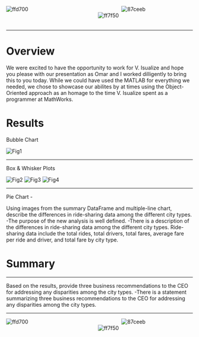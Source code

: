 ![ffd700](https://user-images.githubusercontent.com/15967377/167264671-29ccef9c-4055-4c43-a859-94b468ccd0ec.png)
&nbsp;&nbsp;&nbsp;&nbsp;&nbsp;&nbsp;&nbsp;&nbsp;&nbsp;&nbsp;&nbsp;&nbsp;&nbsp;&nbsp;&nbsp;&nbsp;&nbsp;&nbsp;&nbsp;&nbsp;&nbsp;&nbsp;&nbsp;&nbsp;&nbsp;&nbsp;&nbsp;&nbsp;&nbsp;&nbsp;&nbsp;&nbsp;&nbsp;&nbsp;&nbsp;&nbsp;&nbsp;&nbsp;&nbsp;&nbsp;&nbsp;&nbsp;&nbsp;&nbsp;&nbsp;&nbsp;&nbsp;&nbsp;&nbsp;&nbsp;&nbsp;&nbsp;&nbsp;&nbsp;&nbsp;&nbsp;&nbsp;&nbsp;&nbsp;&nbsp;&nbsp;&nbsp;
![87ceeb](https://user-images.githubusercontent.com/15967377/167264698-7d98a2e9-5144-4c59-90aa-12c46743045c.png)
&nbsp;&nbsp;&nbsp;&nbsp;&nbsp;&nbsp;&nbsp;&nbsp;&nbsp;&nbsp;&nbsp;&nbsp;&nbsp;&nbsp;&nbsp;&nbsp;&nbsp;&nbsp;&nbsp;&nbsp;&nbsp;&nbsp;&nbsp;&nbsp;&nbsp;&nbsp;&nbsp;&nbsp;&nbsp;&nbsp;&nbsp;&nbsp;&nbsp;&nbsp;&nbsp;&nbsp;&nbsp;&nbsp;&nbsp;&nbsp;&nbsp;&nbsp;&nbsp;&nbsp;&nbsp;&nbsp;&nbsp;&nbsp;&nbsp;&nbsp;&nbsp;&nbsp;&nbsp;&nbsp;&nbsp;&nbsp;&nbsp;&nbsp;&nbsp;&nbsp;&nbsp;&nbsp;
![ff7f50](https://user-images.githubusercontent.com/15967377/167264692-42e9e685-aa13-4c4b-a1e6-0db215d34b00.png)
&nbsp;&nbsp;&nbsp;&nbsp;&nbsp;&nbsp;&nbsp;&nbsp;&nbsp;&nbsp;&nbsp;&nbsp;&nbsp;&nbsp;&nbsp;&nbsp;&nbsp;&nbsp;&nbsp;&nbsp;&nbsp;&nbsp;&nbsp;&nbsp;&nbsp;&nbsp;&nbsp;&nbsp;&nbsp;&nbsp;&nbsp;&nbsp;&nbsp;&nbsp;&nbsp;&nbsp;&nbsp;&nbsp;&nbsp;&nbsp;&nbsp;&nbsp;&nbsp;&nbsp;&nbsp;&nbsp;&nbsp;&nbsp;&nbsp;&nbsp;&nbsp;&nbsp;&nbsp;&nbsp;&nbsp;&nbsp;&nbsp;&nbsp;&nbsp;&nbsp;&nbsp;&nbsp;
***
# Overview

We were excited to have the opportunity to work for V. Isualize and hope you please with our presentation as Omar and I worked dilligently to bring this to you today. While we could have used the MATLAB for everything we needed, we chose to showcase our abilites by at times using the Object-Oriented approach as an homage to the time V. Isualize spent as a programmer at MathWorks.  


# Results
Bubble Chart  

![Fig1](https://user-images.githubusercontent.com/15967377/167271586-e7e31150-8291-453f-ba61-676819056371.png)
***

Box & Whisker Plots  

![Fig2](https://user-images.githubusercontent.com/15967377/167271538-10d3b129-6e71-4674-8a57-ed743349586e.png)
![Fig3](https://user-images.githubusercontent.com/15967377/167271541-6097264d-b468-4096-874b-a8112abe1a34.png)
![Fig4](https://user-images.githubusercontent.com/15967377/167271545-1994ecb2-bf03-4a8c-a6c5-a29f05ca4198.png)
***
Pie Chart -

Using images from the summary DataFrame and multiple-line chart, describe the differences in ride-sharing data among the different city types.
-The purpose of the new analysis is well defined.
-There is a description of the differences in ride-sharing data among the different city types. Ride-sharing data include the total rides, total drivers, total fares, average fare per ride and driver, and total fare by city type.

# Summary
***
Based on the results, provide three business recommendations to the CEO for addressing any disparities among the city types.
-There is a statement summarizing three business recommendations to the CEO for addressing any disparities among the city types.

***
![ffd700](https://user-images.githubusercontent.com/15967377/167264671-29ccef9c-4055-4c43-a859-94b468ccd0ec.png)
&nbsp;&nbsp;&nbsp;&nbsp;&nbsp;&nbsp;&nbsp;&nbsp;&nbsp;&nbsp;&nbsp;&nbsp;&nbsp;&nbsp;&nbsp;&nbsp;&nbsp;&nbsp;&nbsp;&nbsp;&nbsp;&nbsp;&nbsp;&nbsp;&nbsp;&nbsp;&nbsp;&nbsp;&nbsp;&nbsp;&nbsp;&nbsp;&nbsp;&nbsp;&nbsp;&nbsp;&nbsp;&nbsp;&nbsp;&nbsp;&nbsp;&nbsp;&nbsp;&nbsp;&nbsp;&nbsp;&nbsp;&nbsp;&nbsp;&nbsp;&nbsp;&nbsp;&nbsp;&nbsp;&nbsp;&nbsp;&nbsp;&nbsp;&nbsp;&nbsp;&nbsp;&nbsp;
![87ceeb](https://user-images.githubusercontent.com/15967377/167264698-7d98a2e9-5144-4c59-90aa-12c46743045c.png)
&nbsp;&nbsp;&nbsp;&nbsp;&nbsp;&nbsp;&nbsp;&nbsp;&nbsp;&nbsp;&nbsp;&nbsp;&nbsp;&nbsp;&nbsp;&nbsp;&nbsp;&nbsp;&nbsp;&nbsp;&nbsp;&nbsp;&nbsp;&nbsp;&nbsp;&nbsp;&nbsp;&nbsp;&nbsp;&nbsp;&nbsp;&nbsp;&nbsp;&nbsp;&nbsp;&nbsp;&nbsp;&nbsp;&nbsp;&nbsp;&nbsp;&nbsp;&nbsp;&nbsp;&nbsp;&nbsp;&nbsp;&nbsp;&nbsp;&nbsp;&nbsp;&nbsp;&nbsp;&nbsp;&nbsp;&nbsp;&nbsp;&nbsp;&nbsp;&nbsp;&nbsp;&nbsp;
![ff7f50](https://user-images.githubusercontent.com/15967377/167264692-42e9e685-aa13-4c4b-a1e6-0db215d34b00.png)
&nbsp;&nbsp;&nbsp;&nbsp;&nbsp;&nbsp;&nbsp;&nbsp;&nbsp;&nbsp;&nbsp;&nbsp;&nbsp;&nbsp;&nbsp;&nbsp;&nbsp;&nbsp;&nbsp;&nbsp;&nbsp;&nbsp;&nbsp;&nbsp;&nbsp;&nbsp;&nbsp;&nbsp;&nbsp;&nbsp;&nbsp;&nbsp;&nbsp;&nbsp;&nbsp;&nbsp;&nbsp;&nbsp;&nbsp;&nbsp;&nbsp;&nbsp;&nbsp;&nbsp;&nbsp;&nbsp;&nbsp;&nbsp;&nbsp;&nbsp;&nbsp;&nbsp;&nbsp;&nbsp;&nbsp;&nbsp;&nbsp;&nbsp;&nbsp;&nbsp;&nbsp;&nbsp;
